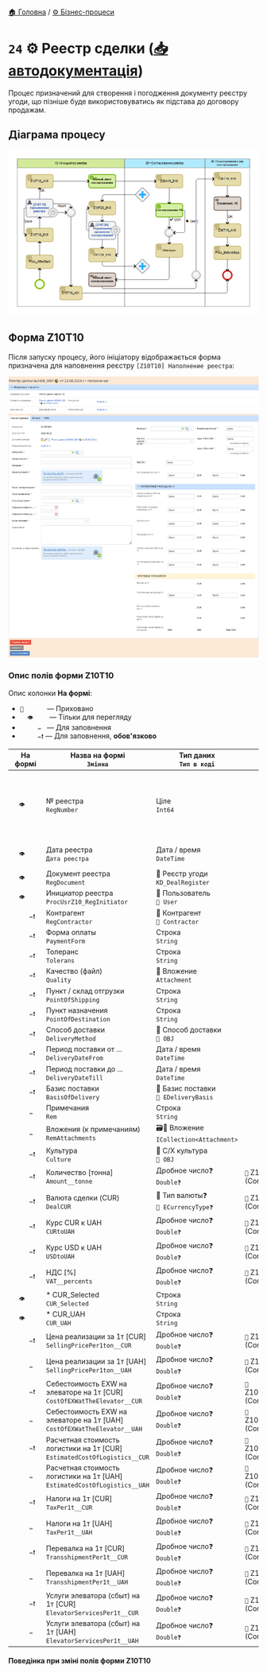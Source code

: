 ﻿[🏠 Головна](../../../README.MD) / [⚙️ Бізнес-процеси](../../README.MD) 

# `24` ⚙️ Реестр сделки ([📥 автодокументація](./AutoDoc/))

Процес призначений для створення і погодження документу реєстру угоди, що пізніше буде використовуватись як підстава до договору продажам.

## Діаграма процесу
![Діаграма процесу](./Images/map.png)

## Форма Z10T10
Після запуску процесу, його ініціатору відображається форма призначена для наповнення реєстру `[Z10T10] Наполнение реестра`:  

![Форма Z10T10](./Images/Forms/Z10T10.png)

### Опис полів форми Z10T10

Опис колонки **На формі**:
- `🚫      ` — Приховано
- `  👁️    ` — Тільки для перегляду
- `     ✏️ ` — Для заповнення
- `     ✏️❗` — Для заповнення, **обов'язково**

| На формі | Назва на формі </br> `Змінна` | Тип даних </br> `Тип в коді` | Скрипт | Примітки |
| --- | --- | --- | --- | --- |
| `  👁️    ` | № реестра </br> `RegNumber` | Ціле </br> `Int64` |  | Генерується автоматично після запуску процесу у форматі 2405_0001 (рік, місяць, порядковий №) | |
| `  👁️    ` | Дата реестра </br> `Дата реестра` | Дата / время </br> `DateTime` |  | Присвоюється після запуску процесу |
| `  👁️    ` | Документ реестра </br> `RegDocument` | 📕 Реєстр угоди </br> `KD_DealRegister` |  |  |
| `  👁️    ` | Инициатор реестра </br> `ProcUsrZ10_RegInitiator` | 📘 Пользователь </br> `🔴 User` |  |  |
| `     ✏️❗` | Контрагент </br> `RegContractor` | 📘 Контрагент </br> `🔴 Contractor` |  |  |
| `     ✏️❗` | Форма оплаты </br> `PaymentForm` | Строка </br> `String` |  |  |
| `     ✏️❗` | Толеранс </br> `Tolerans` | Строка </br> `String` |  |  |
| `     ✏️❗` | Качество (файл)</br> `Quality` | 📘 Вложение </br> `Attachment` |  |  |
| `     ✏️❗` | Пункт / склад отгрузки </br> `PointOfShipping` | Строка </br> `String` |  |  |
| `     ✏️❗` | Пункт назначения </br> `PointOfDestination` | Строка </br> `String` |  |  |
| `     ✏️❗` | Способ доставки </br> `DeliveryMethod` | 📘 Способ доставки </br> `🔴 OBJ` |  |  |
| `     ✏️❗` | Период поставки от ... </br> `DeliveryDateFrom` | Дата / время </br> `DateTime` |  |  |
| `     ✏️❗` | Период поставки до ... </br> `DeliveryDateTill` | Дата / время </br> `DateTime` |  |  |
| `     ✏️❗` | Базис поставки </br> `BasisOfDelivery` | 🎲 Базис поставки  </br> `🔴 EDeliveryBasis` |  |  |
| `     ✏️ ` | Примечания </br> `Rem` | Строка </br> `String` |  | Багатострічковий текст |
| `     ✏️ ` | Вложения (к примечаниям) </br> `RemAttachments` | 🗃📘 Вложение </br> `ICollection<Attachment>` |  | Багатострічковий текст |
| `     ✏️❗` | Культура </br> `Culture` | 📘 С/Х культура  </br> `🔴 OBJ` |  |  |
| `     ✏️❗` | Количество [тоннa] </br> `Amount__tonne` | Дробное число❓  </br> `Double❓` | `🔧` Z10T10_OnPrCh____Amount__tonne</br>(Context context, FormViewBuilder form) |  |
| `     ✏️❗` | Валюта сделки (CUR) </br> `DealCUR` | 🎲 Тип валюты❓  </br> `🔴 ECurrencyType❓` | `🔧` Z10T10_OnPrCh____DealCurrency</br>(Context context, FormViewBuilder form) |  |
| `     ✏️❗` | Курс CUR к UAH </br> `CURtoUAH` | Дробное число❓  </br> `Double❓` | `🔧` Z10T10_OnPrCh____CURtoUAH</br>(Context context, FormViewBuilder form) |  |
| `     ✏️❗` | Курс USD к UAH </br> `USDtoUAH` | Дробное число❓  </br> `Double❓` | `🔧` Z10T10_OnPrCh____USDtoUAH</br>(Context context, FormViewBuilder form) |  |
| `     ✏️❗` | НДС [%] </br> `VAT__percents` | Дробное число❓  </br> `Double❓` | `🔧` 	Z10T10_OnPrCh____VAT__percents</br>(Context context, FormViewBuilder form) |  |
| `  👁️    ` | * CUR_Selected </br> `CUR_Selected` | Строка </br> `String` |  |  |
| `  👁️    ` | * CUR_UAH </br> `CUR_UAH` | Строка </br> `String` |  |  |
| `     ✏️❗` | Цена реализации за 1т [CUR] </br> `SellingPricePer1ton__CUR` | Дробное число❓  </br> `Double❓` | `🔧` Z10T10_OnPrCh____SellingPricePer1ton__CUR</br>(Context context, FormViewBuilder form) |  |
| `     ✏️ ` | Цена реализации за 1т [UAH] </br> `SellingPricePer1ton__UAH` | Дробное число❓  </br> `Double❓` | `🔧` Z10T10_OnPrCh____SellingPricePer1ton__UAH</br>(Context context, FormViewBuilder form) |  |
| `     ✏️❗` | Себестоимость EXW на элеваторе на 1т [CUR] </br> `CostOfEXWatTheElevator__CUR` | Дробное число❓  </br> `Double❓` | `🔧` Z10T10_OnPrCh____CostOfEXWatTheElevator__CUR</br>(Context context, FormViewBuilder form) |  |
| `     ✏️ ` | Себестоимость EXW на элеваторе на 1т [UAH] </br> `CostOfEXWatTheElevator__UAH` | Дробное число❓  </br> `Double❓` | `🔧` Z10T10_OnPrCh____CostOfEXWatTheElevator__UAH</br>(Context context, FormViewBuilder form) |  |
| `     ✏️❗` | Расчетная стоимость логистики на 1т [CUR] </br> `EstimatedCostOfLogistics__CUR` | Дробное число❓  </br> `Double❓` | `🔧` Z10T10_OnPrCh____EstimatedCostOfLogistics__CUR</br>(Context context, FormViewBuilder form) |  |
| `     ✏️ ` | Расчетная стоимость логистики на 1т [UAH] </br> `EstimatedCostOfLogistics__UAH` | Дробное число❓  </br> `Double❓` | `🔧` Z10T10_OnPrCh____EstimatedCostOfLogistics__UAH</br>(Context context, FormViewBuilder form) |  |
| `     ✏️❗` | Налоги на 1т [CUR] </br> `TaxPer1t__CUR` | Дробное число❓  </br> `Double❓` | `🔧` Z10T10_OnPrCh____TaxPer1t__CUR</br>(Context context, FormViewBuilder form) |  |
| `     ✏️ ` | Налоги на 1т [UAH] </br> `TaxPer1t__UAH` | Дробное число❓  </br> `Double❓` | `🔧` Z10T10_OnPrCh____TaxPer1t__UAH</br>(Context context, FormViewBuilder form) |  |
| `     ✏️❗` | Перевалка на 1т [CUR] </br> `TransshipmentPer1t__CUR` | Дробное число❓  </br> `Double❓` | `🔧` Z10T10_OnPrCh____TransshipmentPer1t__CUR</br>(Context context, FormViewBuilder form) |  |
| `     ✏️ ` | Перевалка на 1т [UAH] </br> `TransshipmentPer1t__UAH` | Дробное число❓  </br> `Double❓` | `🔧` Z10T10_OnPrCh____TransshipmentPer1t__UAH</br>(Context context, FormViewBuilder form) |  |
| `     ✏️❗` | Услуги элеватора (сбыт) на 1т [CUR] </br> `ElevatorServicesPer1t__CUR` | Дробное число❓  </br> `Double❓` | `🔧` Z10T10_OnPrCh____ElevatorServicesPer1t__CUR</br>(Context context, FormViewBuilder form) |  |
| `     ✏️ ` | Услуги элеватора (сбыт) на 1т [UAH] </br> `ElevatorServicesPer1t__UAH` | Дробное число❓  </br> `Double❓` | `🔧` Z10T10_OnPrCh____ElevatorServicesPer1t__UAH</br>(Context context, FormViewBuilder form) |  |


#### Поведінка при зміні полів форми Z10T10